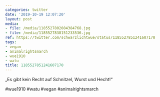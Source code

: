```yaml
---
categories: twitter
date: '2019-10-19 12:07:20'
layout: post
media:
- file: /media/1185527802084384768.jpg
- file: /media/1185527838151233536.jpg
ref: https://twitter.com/schwarzlichtwue/status/1185527851241607170
tags:
- vegan
- animalrightsmarch
- wue1910
- watu
title: 1185527851241607170
---
```

„Es gibt kein Recht auf Schnitzel, Wurst und Hecht!“

#wue1910 #watu #vegan #animalrightsmarch  